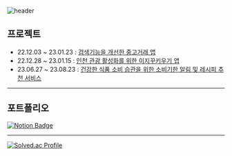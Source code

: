 ![header](https://capsule-render.vercel.app/api?type=waving&color=89a5ea&height=300&section=header&text=Hyeokkyu%20Github!&fontSize=50)

## 프로젝트
- 22.12.03 ~ 23.01.23 : [검색기능을 개선한 중고거래 앱](https://github.com/JumpSpring/Parabom_backend)
- 22.12.28 ~ 23.01.15 : [인천 관광 활성화를 위한 이지꾸키우기 앱](https://github.com/ts3083/IncheonTour)
- 23.06.27 ~ 23.08.23 : [건강한 식품 소비 습관을 위한 소비기한 알림 및 레시피 추천 서비스](https://github.com/Re-Freee)

***
## 포트폴리오
[![Notion Badge](http://img.shields.io/badge/-portfolio-black?style=flat-square&logo=Notion&link=https://lacy-cheese-85b.notion.site/Backend-Developer-9bb2c8e81b2c4b74bafcd03dcd6118ec?pvs=4)](https://lacy-cheese-85b.notion.site/Backend-Developer-9bb2c8e81b2c4b74bafcd03dcd6118ec?pvs=4)

***
[![Solved.ac Profile](http://mazassumnida.wtf/api/v2/generate_badge?boj=tsh04031)](https://solved.ac/tsh04031/)
